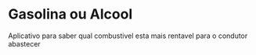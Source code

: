 # Gasolina ou Alcool
Aplicativo para saber qual combustivel esta mais rentavel para o condutor abastecer
